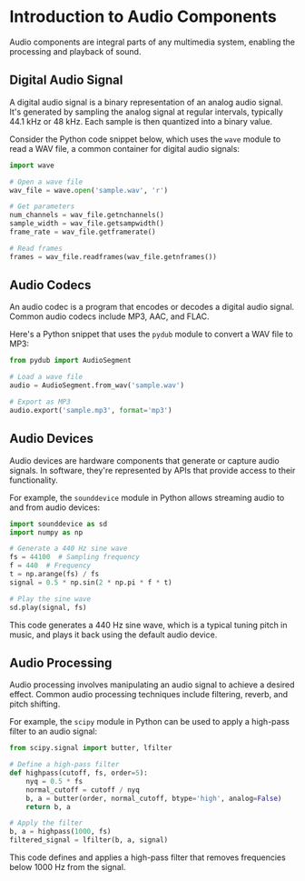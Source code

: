 # Introduction to Audio Components

Audio components are integral parts of any multimedia system, enabling the processing and playback of sound. 

## Digital Audio Signal

A digital audio signal is a binary representation of an analog audio signal. It's generated by sampling the analog signal at regular intervals, typically 44.1 kHz or 48 kHz. Each sample is then quantized into a binary value.

Consider the Python code snippet below, which uses the `wave` module to read a WAV file, a common container for digital audio signals:

```python
import wave

# Open a wave file
wav_file = wave.open('sample.wav', 'r')

# Get parameters
num_channels = wav_file.getnchannels()
sample_width = wav_file.getsampwidth()
frame_rate = wav_file.getframerate()

# Read frames
frames = wav_file.readframes(wav_file.getnframes())
```

## Audio Codecs

An audio codec is a program that encodes or decodes a digital audio signal. Common audio codecs include MP3, AAC, and FLAC.

Here's a Python snippet that uses the `pydub` module to convert a WAV file to MP3:

```python
from pydub import AudioSegment

# Load a wave file
audio = AudioSegment.from_wav('sample.wav')

# Export as MP3
audio.export('sample.mp3', format='mp3')
```

## Audio Devices

Audio devices are hardware components that generate or capture audio signals. In software, they're represented by APIs that provide access to their functionality.

For example, the `sounddevice` module in Python allows streaming audio to and from audio devices:

```python
import sounddevice as sd
import numpy as np

# Generate a 440 Hz sine wave
fs = 44100  # Sampling frequency
f = 440  # Frequency
t = np.arange(fs) / fs
signal = 0.5 * np.sin(2 * np.pi * f * t)

# Play the sine wave
sd.play(signal, fs)
```

This code generates a 440 Hz sine wave, which is a typical tuning pitch in music, and plays it back using the default audio device.

## Audio Processing

Audio processing involves manipulating an audio signal to achieve a desired effect. Common audio processing techniques include filtering, reverb, and pitch shifting.

For example, the `scipy` module in Python can be used to apply a high-pass filter to an audio signal:

```python
from scipy.signal import butter, lfilter

# Define a high-pass filter
def highpass(cutoff, fs, order=5):
    nyq = 0.5 * fs
    normal_cutoff = cutoff / nyq
    b, a = butter(order, normal_cutoff, btype='high', analog=False)
    return b, a

# Apply the filter
b, a = highpass(1000, fs)
filtered_signal = lfilter(b, a, signal)
```

This code defines and applies a high-pass filter that removes frequencies below 1000 Hz from the signal.
